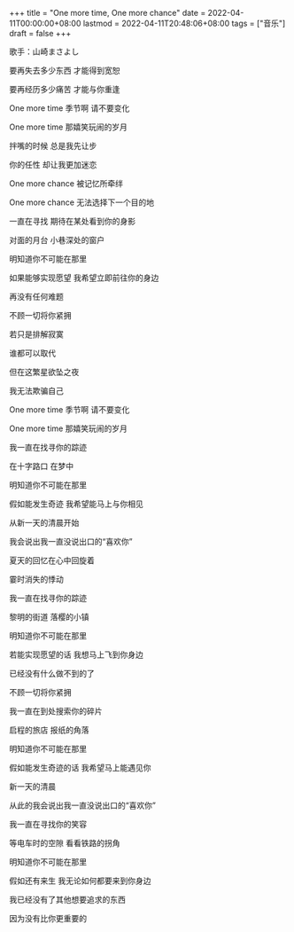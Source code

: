 +++
title = "One more time, One more chance"
date = 2022-04-11T00:00:00+08:00
lastmod = 2022-04-11T20:48:06+08:00
tags = ["音乐"]
draft = false
+++

歌手：山崎まさよし

要再失去多少东西 才能得到宽恕

要再经历多少痛苦 才能与你重逢

One more time 季节啊 请不要变化

One more time 那嬉笑玩闹的岁月

拌嘴的时候 总是我先让步

你的任性 却让我更加迷恋

One more chance 被记忆所牵绊

One more chance 无法选择下一个目的地

一直在寻找 期待在某处看到你的身影

对面的月台 小巷深处的窗户

明知道你不可能在那里

如果能够实现愿望 我希望立即前往你的身边

再没有任何难题

不顾一切将你紧拥

若只是排解寂寞

谁都可以取代

但在这繁星欲坠之夜

我无法欺骗自己

One more time 季节啊 请不要变化

One more time 那嬉笑玩闹的岁月

我一直在找寻你的踪迹

在十字路口 在梦中

明知道你不可能在那里

假如能发生奇迹 我希望能马上与你相见

从新一天的清晨开始

我会说出我一直没说出口的“喜欢你”

夏天的回忆在心中回旋着

霎时消失的悸动

我一直在找寻你的踪迹

黎明的街道 落樱的小镇

明知道你不可能在那里

若能实现愿望的话 我想马上飞到你身边

已经没有什么做不到的了

不顾一切将你紧拥

我一直在到处搜索你的碎片

启程的旅店 报纸的角落

明知道你不可能在那里

假如能发生奇迹的话 我希望马上能遇见你

新一天的清晨

从此的我会说出我一直没说出口的“喜欢你”

我一直在寻找你的笑容

等电车时的空隙 看看铁路的拐角

明知道你不可能在那里

假如还有来生 我无论如何都要来到你身边

我已经没有了其他想要追求的东西

因为没有比你更重要的
